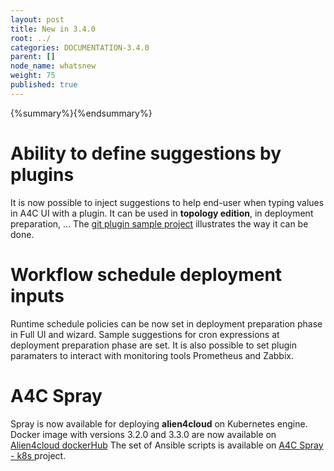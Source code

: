 ```yaml
---
layout: post
title: New in 3.4.0
root: ../
categories: DOCUMENTATION-3.4.0
parent: []
node_name: whatsnew
weight: 75
published: true
---
```


{%summary%}{%endsummary%}




# Ability to define suggestions by plugins
It is now possible to inject suggestions to help end-user when typing values in A4C UI with a plugin.
It can be used in **topology edition**, in deployment preparation, ...
The [git plugin sample project](https://github.com/alien4cloud/alien4cloud-plugin-sample/tree/3.0.x/alien4cloud-plugin-sample-suggestions) illustrates the way it can be done. 


# Workflow schedule deployment inputs
Runtime schedule policies can be now set in deployment preparation phase in Full UI and wizard.
Sample suggestions for cron expressions at deployment preparation phase are set.
It is also possible to set plugin paramaters to interact with monitoring tools Prometheus and Zabbix.


# A4C Spray
Spray is now available for deploying **alien4cloud** on Kubernetes engine.
Docker image with versions 3.2.0 and 3.3.0 are now available on [Alien4cloud dockerHub](https://hub.docker.com/r/alien4cloud/alien4cloud)
The set of Ansible scripts is available on [A4C Spray - k8s ](https://github.com/alien4cloud/alien4cloud-spray/tree/features/ALIEN-3663-install-on-k8s) project.